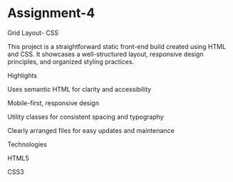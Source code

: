 # Assignment-4
 Grid Layout- CSS

This project is a straightforward static front-end build created using HTML and CSS.
It showcases a well-structured layout, responsive design principles, and organized styling practices.

Highlights

Uses semantic HTML for clarity and accessibility

Mobile-first, responsive design

Utility classes for consistent spacing and typography

Clearly arranged files for easy updates and maintenance

Technologies

HTML5

CSS3
